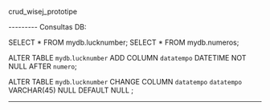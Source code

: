 crud_wisej_prototipe






--------- Consultas DB:


SELECT * FROM mydb.lucknumber;
SELECT * FROM mydb.numeros;

ALTER TABLE `mydb`.`lucknumber` 
ADD COLUMN `datatempo` DATETIME NOT NULL AFTER `numero`;

ALTER TABLE `mydb`.`lucknumber` 
CHANGE COLUMN `datatempo` `datatempo` VARCHAR(45) NULL DEFAULT NULL ;

-----
